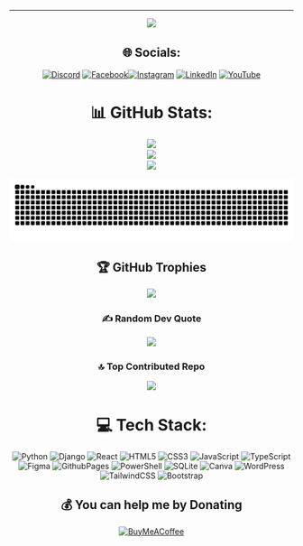 <div style="text-align:center;">

---

[![](https://visitcount.itsvg.in/api?id=imnaimur&icon=0&color=0)](https://visitcount.itsvg.in)

</div>

<div style="text-align:center;">

## 🌐 Socials:

[![Discord](https://img.shields.io/badge/Discord-%237289DA.svg?logo=discord&logoColor=white)](https://discordapp.com/users/939772492304769025) [![Facebook](https://img.shields.io/badge/Facebook-%231877F2.svg?logo=Facebook&logoColor=white)](https://www.facebook.com/thenameisnaimur/)[![Instagram](https://img.shields.io/badge/Instagram-%23E4405F.svg?logo=Instagram&logoColor=white)](https://instagram.com/thenameisnaimur) [![LinkedIn](https://img.shields.io/badge/LinkedIn-%230077B5.svg?logo=linkedin&logoColor=white)](https://www.linkedin.com/in/naimur-rahman-52771433b/) [![YouTube](https://img.shields.io/badge/YouTube-%23FF0000.svg?logo=YouTube&logoColor=white)](https://www.youtube.com/@naimurrahman555)

</div>

<div style="text-align:center;">

# 📊 GitHub Stats:

![](https://github-readme-stats.vercel.app/api?username=imnaimur&theme=dark&hide_border=false&include_all_commits=true&count_private=false)<br/>
![](https://github-readme-streak-stats.herokuapp.com/?user=imnaimur&theme=dark&hide_border=false)<br/>
![](https://github-readme-stats.vercel.app/api/top-langs/?username=imnaimur&theme=dark&hide_border=false&include_all_commits=true&count_private=false&layout=compact)

</div>
<img src="https://raw.githubusercontent.com/imnaimur/imnaimur/output/snake.svg" alt="Snake animation" />

<div style="text-align:center;">

## 🏆 GitHub Trophies

![](https://github-profile-trophy.vercel.app/?username=imnaimur&theme=radical&no-frame=false&no-bg=false&margin-w=4)

</div>

<div style="text-align:center;">

### ✍️ Random Dev Quote

![](https://quotes-github-readme.vercel.app/api?type=horizontal&theme=light)

</div>

<div style="text-align:center;">

### 🔝 Top Contributed Repo

![](https://github-contributor-stats.vercel.app/api?username=imnaimur&limit=5&theme=dark&combine_all_yearly_contributions=true)

</div>
<div style="text-align:center;">

# 💻 Tech Stack:

![Python](https://img.shields.io/badge/python-%233776AB.svg?style=for-the-badge&logo=python&logoColor=white)
![Django](https://img.shields.io/badge/django-%23092E20.svg?style=for-the-badge&logo=django&logoColor=white) 
![React](https://img.shields.io/badge/react-%2361DAFB.svg?style=for-the-badge&logo=react&logoColor=white) 
![HTML5](https://img.shields.io/badge/html5-%23E34F26.svg?style=for-the-badge&logo=html5&logoColor=white) 
![CSS3](https://img.shields.io/badge/css3-%231572B6.svg?style=for-the-badge&logo=css3&logoColor=white) 
![JavaScript](https://img.shields.io/badge/javascript-%23F7DF1E.svg?style=for-the-badge&logo=javascript&logoColor=black)
![TypeScript](https://img.shields.io/badge/typescript-%23007ACC.svg?style=for-the-badge&logo=typescript&logoColor=white) 
![Figma](https://img.shields.io/badge/figma-%23F24E1E.svg?style=for-the-badge&logo=figma&logoColor=white) 
![GithubPages](https://img.shields.io/badge/github%20pages-121013?style=for-the-badge&logo=github&logoColor=white)
![PowerShell](https://img.shields.io/badge/PowerShell-%235391FE.svg?style=for-the-badge&logo=powershell&logoColor=white)
![SQLite](https://img.shields.io/badge/sqlite-%2307405e.svg?style=for-the-badge&logo=sqlite&logoColor=white)
![Canva](https://img.shields.io/badge/Canva-%2300C4CC.svg?style=for-the-badge&logo=Canva&logoColor=white) 
![WordPress](https://img.shields.io/badge/WordPress-%23117AC9.svg?style=for-the-badge&logo=WordPress&logoColor=white) 
![TailwindCSS](https://img.shields.io/badge/tailwindcss-%2338B2AC.svg?style=for-the-badge&logo=tailwind-css&logoColor=white) 
![Bootstrap](https://img.shields.io/badge/bootstrap-%238511FA.svg?style=for-the-badge&logo=bootstrap&logoColor=white) 


</div>
<div style="text-align:center;">

## 💰 You can help me by Donating

[![BuyMeACoffee](https://img.shields.io/badge/Buy%20Me%20a%20Coffee-ffdd00?style=for-the-badge&logo=buy-me-a-coffee&logoColor=black)](https://buymeacoffee.com/imnaimur)

</div>
<!-- [![Pinterest](https://img.shields.io/badge/Pinterest-%23E60023.svg?logo=Pinterest&logoColor=white)](https://pinterest.com/shauncuier) [![Reddit](https://img.shields.io/badge/Reddit-%23FF4500.svg?logo=Reddit&logoColor=white)](https://reddit.com/user/Separate_Ad3442) [![Stack Overflow](https://img.shields.io/badge/-Stackoverflow-FE7A16?logo=stack-overflow&logoColor=white)](https://stackoverflow.com/users/14972778) [![X](https://img.shields.io/badge/X-black.svg?logo=X&logoColor=white)](https://x.com/jashedulislams1) -->

